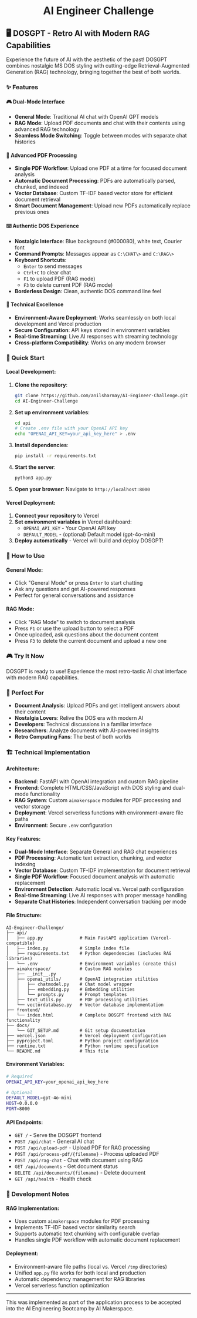 ## <h1 align="center" id="heading"> AI Engineer Challenge </h1>

## 🖥️ DOSGPT - Retro AI with Modern RAG Capabilities

Experience the future of AI with the aesthetic of the past! DOSGPT combines nostalgic MS DOS styling with cutting-edge Retrieval-Augmented Generation (RAG) technology, bringing together the best of both worlds.

### ✨ Features

#### **🎮 Dual-Mode Interface**
- **General Mode**: Traditional AI chat with OpenAI GPT models
- **RAG Mode**: Upload PDF documents and chat with their contents using advanced RAG technology
- **Seamless Mode Switching**: Toggle between modes with separate chat histories

#### **📄 Advanced PDF Processing**
- **Single PDF Workflow**: Upload one PDF at a time for focused document analysis
- **Automatic Document Processing**: PDFs are automatically parsed, chunked, and indexed
- **Vector Database**: Custom TF-IDF based vector store for efficient document retrieval
- **Smart Document Management**: Upload new PDFs automatically replace previous ones

#### **⌨️ Authentic DOS Experience**
- **Nostalgic Interface**: Blue background (#000080), white text, Courier font
- **Command Prompts**: Messages appear as `C:\CHAT\>` and `C:\RAG\>`
- **Keyboard Shortcuts**: 
  - `Enter` to send messages
  - `Ctrl+C` to clear chat
  - `F1` to upload PDF (RAG mode)
  - `F3` to delete current PDF (RAG mode)
- **Borderless Design**: Clean, authentic DOS command line feel

#### **🔧 Technical Excellence**
- **Environment-Aware Deployment**: Works seamlessly on both local development and Vercel production
- **Secure Configuration**: API keys stored in environment variables
- **Real-time Streaming**: Live AI responses with streaming technology
- **Cross-platform Compatibility**: Works on any modern browser

### 🚀 Quick Start

#### **Local Development:**

1. **Clone the repository**:
   ```bash
   git clone https://github.com/anilsharmay/AI-Engineer-Challenge.git
   cd AI-Engineer-Challenge
   ```

2. **Set up environment variables**:
   ```bash
   cd api
   # Create .env file with your OpenAI API key
   echo "OPENAI_API_KEY=your_api_key_here" > .env
   ```

3. **Install dependencies**:
   ```bash
   pip install -r requirements.txt
   ```

4. **Start the server**:
   ```bash
   python3 app.py
   ```

5. **Open your browser**: Navigate to `http://localhost:8000`

#### **Vercel Deployment:**

1. **Connect your repository** to Vercel
2. **Set environment variables** in Vercel dashboard:
   - `OPENAI_API_KEY` - Your OpenAI API key
   - `DEFAULT_MODEL` - (optional) Default model (gpt-4o-mini)
3. **Deploy automatically** - Vercel will build and deploy DOSGPT!

### 🎯 How to Use

#### **General Mode:**
- Click "General Mode" or press `Enter` to start chatting
- Ask any questions and get AI-powered responses
- Perfect for general conversations and assistance

#### **RAG Mode:**
- Click "RAG Mode" to switch to document analysis
- Press `F1` or use the upload button to select a PDF
- Once uploaded, ask questions about the document content
- Press `F3` to delete the current document and upload a new one

### 🎮 Try It Now
DOSGPT is ready to use! Experience the most retro-tastic AI chat interface with modern RAG capabilities.

### 🎯 Perfect For
- **Document Analysis**: Upload PDFs and get intelligent answers about their content
- **Nostalgia Lovers**: Relive the DOS era with modern AI
- **Developers**: Technical discussions in a familiar interface
- **Researchers**: Analyze documents with AI-powered insights
- **Retro Computing Fans**: The best of both worlds

### 🏗️ Technical Implementation

#### **Architecture:**
- **Backend**: FastAPI with OpenAI integration and custom RAG pipeline
- **Frontend**: Complete HTML/CSS/JavaScript with DOS styling and dual-mode functionality
- **RAG System**: Custom `aimakerspace` modules for PDF processing and vector storage
- **Deployment**: Vercel serverless functions with environment-aware file paths
- **Environment**: Secure `.env` configuration

#### **Key Features:**
- **Dual-Mode Interface**: Separate General and RAG chat experiences
- **PDF Processing**: Automatic text extraction, chunking, and vector indexing
- **Vector Database**: Custom TF-IDF implementation for document retrieval
- **Single PDF Workflow**: Focused document analysis with automatic replacement
- **Environment Detection**: Automatic local vs. Vercel path configuration
- **Real-time Streaming**: Live AI responses with proper message handling
- **Separate Chat Histories**: Independent conversation tracking per mode

#### **File Structure:**
```
AI-Engineer-Challenge/
├── api/
│   ├── app.py              # Main FastAPI application (Vercel-compatible)
│   ├── index.py            # Simple index file
│   ├── requirements.txt    # Python dependencies (includes RAG libraries)
│   └── .env                # Environment variables (create this)
├── aimakerspace/           # Custom RAG modules
│   ├── __init__.py
│   ├── openai_utils/       # OpenAI integration utilities
│   │   ├── chatmodel.py    # Chat model wrapper
│   │   ├── embedding.py    # Embedding utilities
│   │   └── prompts.py      # Prompt templates
│   ├── text_utils.py       # PDF processing utilities
│   └── vectordatabase.py   # Vector database implementation
├── frontend/
│   └── index.html          # Complete DOSGPT frontend with RAG functionality
├── docs/
│   └── GIT_SETUP.md        # Git setup documentation
├── vercel.json             # Vercel deployment configuration
├── pyproject.toml          # Python project configuration
├── runtime.txt             # Python runtime specification
└── README.md               # This file
```

#### **Environment Variables:**
```bash
# Required
OPENAI_API_KEY=your_openai_api_key_here

# Optional
DEFAULT_MODEL=gpt-4o-mini
HOST=0.0.0.0
PORT=8000
```

#### **API Endpoints:**
- `GET /` - Serve the DOSGPT frontend
- `POST /api/chat` - General AI chat
- `POST /api/upload-pdf` - Upload PDF for RAG processing
- `POST /api/process-pdf/{filename}` - Process uploaded PDF
- `POST /api/rag-chat` - Chat with document using RAG
- `GET /api/documents` - Get document status
- `DELETE /api/documents/{filename}` - Delete document
- `GET /api/health` - Health check

### 🔧 Development Notes

#### **RAG Implementation:**
- Uses custom `aimakerspace` modules for PDF processing
- Implements TF-IDF based vector similarity search
- Supports automatic text chunking with configurable overlap
- Handles single PDF workflow with automatic document replacement

#### **Deployment:**
- Environment-aware file paths (local vs. Vercel `/tmp` directories)
- Unified `app.py` file works for both local and production
- Automatic dependency management for RAG libraries
- Vercel serverless function optimization

---

This was implemented as part of the application process to be accepted into the AI Engineering Bootcamp by AI Makerspace.
